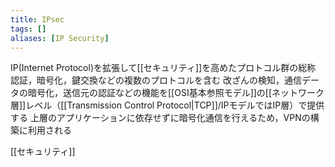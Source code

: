 ```yaml
---
title: IPsec
tags: []
aliases: [IP Security]
---
```

IP(Internet Protocol)を拡張して[[セキュリティ]]を高めたプロトコル群の総称
認証，暗号化，鍵交換などの複数のプロトコルを含む
改ざんの検知，通信データの暗号化，送信元の認証などの機能を[[OSI基本参照モデル]]の[[ネットワーク層]]レベル（[[Transmission Control Protocol|TCP]]/IPモデルではIP層）で提供する
上層のアプリケーションに依存せずに暗号化通信を行えるため，VPNの構築に利用される

[[セキュリティ]]